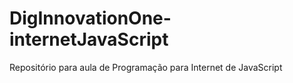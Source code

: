 # DigInnovationOne-internetJavaScript
Repositório para aula de Programação para Internet de JavaScript

